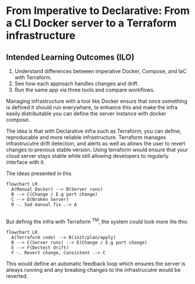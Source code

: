 # From Imperative to Declarative: From a CLI Docker server to a Terraform infrastructure

## Intended Learning Outcomes (ILO)

1. Understand differences between imperative Docker, Compose, and IaC with Terraform.
2. See how each approach handles changes and drift.
3. Run the same app via three tools and compare workflows.

Managing infrastructure with a tool like Docker ensurs that once something is defined it should run everywhere, to enhance this and make the infra easily distributable you can define the server instance with docker compose.

The idea is that with Declarative infra such as Terraform, you can define, reproducable and more reliable infrastructure. Terraform manages infrastrucutre drift detection, and alerts as well as allows the user to revert changes to previous stable version. Using terraform would ensure that your cloud server stays stable while still allowing developers to regularly interface with it.

The ideas presented in this

```mermaid
flowchart LR
  A(Manual Docker) --> B(Server runs)
  B --> C(Change / E.g port change)
  C --> D(Broken Server)
  D -. Sad manual fix .-> A
  
```

But definig the infra with Terraform $^{TM}$, the system could look more lite this:

```mermaid
flowchart LR
  A(Terraform code) --> B(init/plan/apply)
  B --> C(Server runs) --> E(Change / E.g port change)
  E --> F(Dectect drift)
  F -. Revert change, Consistent .-> C
```

This would define an automatic feedback loop which ensures the server is always running and any breaking changes to the infrastrucutre would be reverted.
